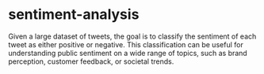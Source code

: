 # sentiment-analysis
Given a large dataset of tweets, the goal is to classify the sentiment of each tweet as either positive or negative. This classification can be useful for understanding public sentiment on a wide range of topics, such as brand perception, customer feedback, or societal trends.
